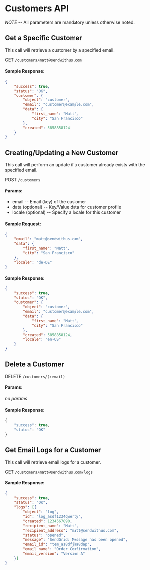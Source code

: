 # Customers API

*NOTE* -- All parameters are mandatory unless otherwise noted.

## Get a Specific Customer

This call will retrieve a customer by a specified email.

GET `/customers/matt@sendwithus.com`

#### Sample Response:

```json
{
	"success": true,
    "status": "OK",
    "customer": {
		"object": "customer",
        "email": "customer@example.com",
        "data": {
            "first_name": "Matt",
            "city": "San Francisco"
        },
        "created": 5858858124
    }
}
```

## Creating/Updating a New Customer

This call will perform an update if a customer already exists with the specified email.

POST `/customers`

#### Params:

- email       -- Email (key) of the customer
- data (optional)       -- Key/Value data for customer profile
- locale (optional)     -- Specify a locale for this customer

#### Sample Request:

```json
{
	"email": "matt@sendwithus.com",
	"data": {
		"first_name": "Matt",
		"city": "San Francisco"
	},
	"locale": "de-DE"
}
```

#### Sample Response:

```json
{
	"success": true,
    "status": "OK",
    "customer": {
		"object": "customer",
        "email": "customer@example.com",
        "data": {
            "first_name": "Matt",
            "city": "San Francisco"
        },
        "created": 5858858124,
        "locale": "en-US"
    }
}
```


## Delete a Customer

DELETE `/customers/(:email)`

#### Params:

*no params*

#### Sample Response:

```javascript
{
	"success": true,
    "status": "OK"
}
```


## Get Email Logs for a Customer

This call will retrieve email logs for a customer.

GET `/customers/matt@sendwithus.com/logs`

#### Sample Response:

```json
{
	"success": true,
    "status": "OK",
    "logs": [{
        "object": "log",
        "id": "log_asdf1234qwerty",
        "created": 1234567890,
        "recipient_name": "Matt",
        "recipient_address": "matt@sendwithus.com",
        "status": "opened",
        "message": "SendGrid: Message has been opened",
        "email_id": "tem_as8dfjha8dap",
        "email_name": "Order Confirmation",
        "email_version": "Version A"
    }]
}
```
